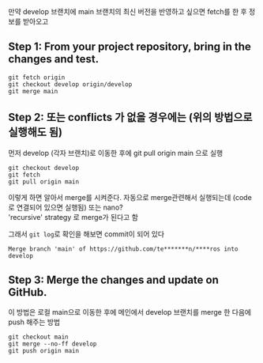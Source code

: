 
만약 develop 브랜치에 main 브랜치의 최신 버전을 반영하고 싶으면  fetch를 한 후 정보를 받아오고   

## Step 1: From your project repository, bring in the changes and test.

```
git fetch origin
git checkout develop origin/develop
git merge main
```

## Step 2: 또는 conflicts 가 없을 경우에는   (위의 방법으로 실행해도 됨)
먼저 develop (각자 브랜치)로 이동한 후에   git pull origin main 으로 실행 
```
git checkout develop
git fetch
git pull origin main
```

이렇게 하면 알아서 merge를 시켜준다. 자동으로 merge관련해서 실행되는데 (code로 연결되어 있으면 실행됨)  또는 nano?   
'recursive' strategy 로 merge가 된다고 함 

그래서 `git log`로 확인을 해보면 commit이 되어 있다    
```
Merge branch 'main' of https://github.com/te*******n/****ros into develop
```


## Step 3: Merge the changes and update on GitHub.

이 방법은 로컬 main으로 이동한 후에 메인에서 develop 브랜치를 merge 한 다음에   
push 해주는 방법
```
git checkout main
git merge --no-ff develop
git push origin main
```

